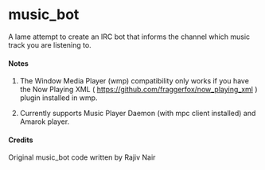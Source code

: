 # music_bot
A lame attempt to create an IRC bot that informs the channel which music track you are listening to.

#### Notes

1. The Window Media Player (wmp) compatibility only works if you have the Now Playing XML ( https://github.com/fraggerfox/now_playing_xml ) plugin installed in wmp.

2. Currently supports Music Player Daemon (with mpc client installed) and Amarok player.

#### Credits

Original music_bot code written by Rajiv Nair